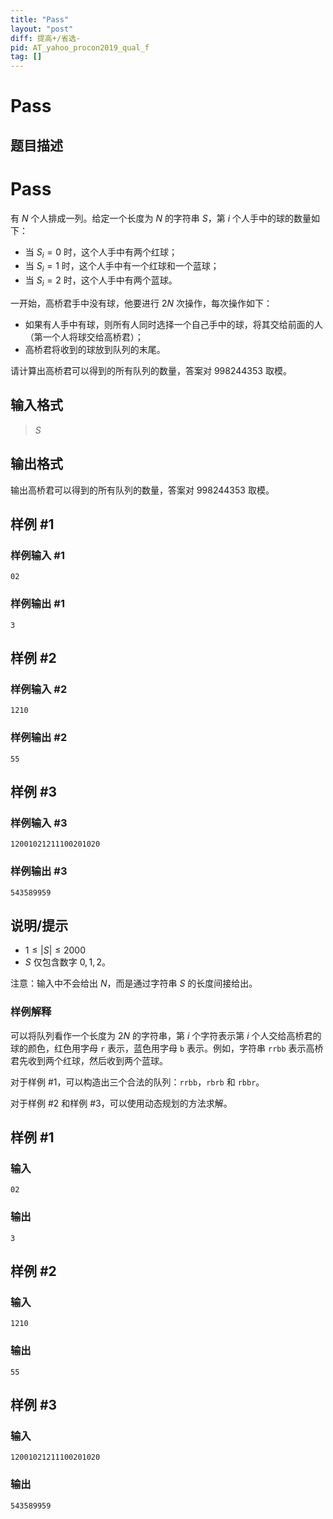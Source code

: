 ```yaml
---
title: "Pass"
layout: "post"
diff: 提高+/省选-
pid: AT_yahoo_procon2019_qual_f
tag: []
---
```


# Pass

## 题目描述

# Pass


有 $N$ 个人排成一列。给定一个长度为 $N$ 的字符串 $S$，第 $i$ 个人手中的球的数量如下：

- 当 $S_i=0$ 时，这个人手中有两个红球；
- 当 $S_i=1$ 时，这个人手中有一个红球和一个蓝球；
- 当 $S_i=2$ 时，这个人手中有两个蓝球。

一开始，高桥君手中没有球，他要进行 $2N$ 次操作，每次操作如下：

- 如果有人手中有球，则所有人同时选择一个自己手中的球，将其交给前面的人（第一个人将球交给高桥君）；
- 高桥君将收到的球放到队列的末尾。

请计算出高桥君可以得到的所有队列的数量，答案对 $998244353$ 取模。

## 输入格式

> $S$

## 输出格式

输出高桥君可以得到的所有队列的数量，答案对 $998244353$ 取模。

## 样例 #1

### 样例输入 #1

```
02
```

### 样例输出 #1

```
3
```

## 样例 #2

### 样例输入 #2

```
1210
```

### 样例输出 #2

```
55
```

## 样例 #3

### 样例输入 #3

```
12001021211100201020
```

### 样例输出 #3

```
543589959
```

## 说明/提示

- $1\leq |S|\leq 2000$
- $S$ 仅包含数字 $0,1,2$。

注意：输入中不会给出 $N$，而是通过字符串 $S$ 的长度间接给出。

### 样例解释

可以将队列看作一个长度为 $2N$ 的字符串，第 $i$ 个字符表示第 $i$ 个人交给高桥君的球的颜色，红色用字母 `r` 表示，蓝色用字母 `b` 表示。例如，字符串 `rrbb` 表示高桥君先收到两个红球，然后收到两个蓝球。

对于样例 #1，可以构造出三个合法的队列：`rrbb`，`rbrb` 和 `rbbr`。

对于样例 #2 和样例 #3，可以使用动态规划的方法求解。

## 样例 #1

### 输入

```
02
```

### 输出

```
3
```

## 样例 #2

### 输入

```
1210
```

### 输出

```
55
```

## 样例 #3

### 输入

```
12001021211100201020
```

### 输出

```
543589959
```

